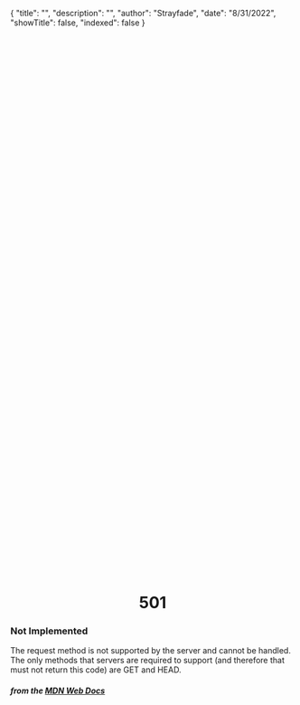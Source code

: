{
"title": "",
"description": "",
"author": "Strayfade",
"date": "8/31/2022",
"showTitle": false,
"indexed": false
}

<p style="margin-right: auto; margin-left: auto; width: max-content; margin-top: 25vh; opacity: 0.5;"></p>
<h1 style="margin-right: auto; margin-left: auto; width: max-content; margin-top: 3px;">501</h1>

### Not Implemented

The request method is not supported by the server and cannot be handled. The only methods that servers are required to support (and therefore that must not return this code) are GET and HEAD.

#### _from the [MDN Web Docs](https://developer.mozilla.org/en-US/docs/Web/HTTP/Status)_

